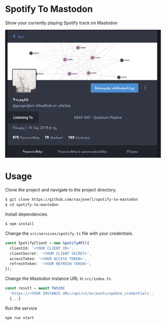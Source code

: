 # Spotify To Mastodon

Show your currently playing Spotify track on Mastodon

![Mastodon Screenshot](./screenshot.png)

# Usage

Clone the project and navigate to the project directory.

```sh
$ git clone https://github.com/rasjonell/spotify-to-mastodon
$ cd spotify-to-mastodon
```

Install dependencies

```sh
$ npm install
```

Change the `src/services/spotify.ts` file with your credentials.

```ts
const SpotifyClient = new SpotifyAPI({
  clientId: '<YOUR CLIENT ID>',
  clientSecret: '<YOUR CLIENT SECRET>',
  accessToken: '<YOUR ACCESS TOKEN>',
  refreshToken: '<YOUR REFRESH TOKEN>',
});
```

Change the Mastodon instance URL in `src/index.ts`

```ts
const result = await fetch(
  'https://<YOUR INSTANCE URL>/api/v1/accounts/update_credentials',
  {...}
```

Run the service

```sh
npm run start
```